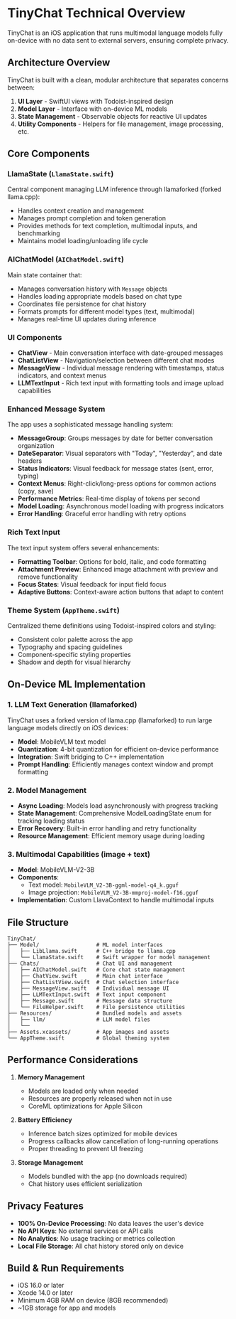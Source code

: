 # TinyChat Technical Overview

TinyChat is an iOS application that runs multimodal language models fully on-device with no data sent to external servers, ensuring complete privacy.

## Architecture Overview

TinyChat is built with a clean, modular architecture that separates concerns between:

1. **UI Layer** - SwiftUI views with Todoist-inspired design
2. **Model Layer** - Interface with on-device ML models
3. **State Management** - Observable objects for reactive UI updates
4. **Utility Components** - Helpers for file management, image processing, etc.

## Core Components

### LlamaState (`LlamaState.swift`)

Central component managing LLM inference through llamaforked (forked llama.cpp):

- Handles context creation and management
- Manages prompt completion and token generation
- Provides methods for text completion, multimodal inputs, and benchmarking
- Maintains model loading/unloading life cycle

### AIChatModel (`AIChatModel.swift`)

Main state container that:

- Manages conversation history with `Message` objects
- Handles loading appropriate models based on chat type
- Coordinates file persistence for chat history
- Formats prompts for different model types (text, multimodal)
- Manages real-time UI updates during inference

### UI Components

- **ChatView** - Main conversation interface with date-grouped messages
- **ChatListView** - Navigation/selection between different chat modes
- **MessageView** - Individual message rendering with timestamps, status indicators, and context menus
- **LLMTextInput** - Rich text input with formatting tools and image upload capabilities

### Enhanced Message System

The app uses a sophisticated message handling system:

- **MessageGroup**: Groups messages by date for better conversation organization
- **DateSeparator**: Visual separators with "Today", "Yesterday", and date headers
- **Status Indicators**: Visual feedback for message states (sent, error, typing)
- **Context Menus**: Right-click/long-press options for common actions (copy, save)
- **Performance Metrics**: Real-time display of tokens per second
- **Model Loading**: Asynchronous model loading with progress indicators
- **Error Handling**: Graceful error handling with retry options

### Rich Text Input

The text input system offers several enhancements:

- **Formatting Toolbar**: Options for bold, italic, and code formatting
- **Attachment Preview**: Enhanced image attachment with preview and remove functionality
- **Focus States**: Visual feedback for input field focus
- **Adaptive Buttons**: Context-aware action buttons that adapt to content

### Theme System (`AppTheme.swift`)

Centralized theme definitions using Todoist-inspired colors and styling:

- Consistent color palette across the app
- Typography and spacing guidelines
- Component-specific styling properties
- Shadow and depth for visual hierarchy

## On-Device ML Implementation

### 1. LLM Text Generation (llamaforked)

TinyChat uses a forked version of llama.cpp (llamaforked) to run large language models directly on iOS devices:

- **Model**: MobileVLM text model
- **Quantization**: 4-bit quantization for efficient on-device performance
- **Integration**: Swift bridging to C++ implementation
- **Prompt Handling**: Efficiently manages context window and prompt formatting

### 2. Model Management

- **Async Loading**: Models load asynchronously with progress tracking
- **State Management**: Comprehensive ModelLoadingState enum for tracking loading status
- **Error Recovery**: Built-in error handling and retry functionality
- **Resource Management**: Efficient memory usage during loading

### 3. Multimodal Capabilities (image + text)

- **Model**: MobileVLM-V2-3B
- **Components**: 
  - Text model: `MobileVLM_V2-3B-ggml-model-q4_k.gguf`
  - Image projection: `MobileVLM_V2-3B-mmproj-model-f16.gguf`
- **Implementation**: Custom LlavaContext to handle multimodal inputs

## File Structure

```
TinyChat/
├── Model/                  # ML model interfaces
│   ├── LibLlama.swift      # C++ bridge to llama.cpp
│   └── LlamaState.swift    # Swift wrapper for model management
├── Chats/                  # Chat UI and management
│   ├── AIChatModel.swift   # Core chat state management
│   ├── ChatView.swift      # Main chat interface
│   ├── ChatListView.swift  # Chat selection interface
│   ├── MessageView.swift   # Individual message UI
│   ├── LLMTextInput.swift  # Text input component
│   ├── Message.swift       # Message data structure
│   └── FileHelper.swift    # File persistence utilities
├── Resources/              # Bundled models and assets
│   ├── llm/                # LLM model files
│   └── 
├── Assets.xcassets/        # App images and assets
└── AppTheme.swift          # Global theming system
```

## Performance Considerations

1. **Memory Management**
   - Models are loaded only when needed
   - Resources are properly released when not in use
   - CoreML optimizations for Apple Silicon

2. **Battery Efficiency**
   - Inference batch sizes optimized for mobile devices
   - Progress callbacks allow cancellation of long-running operations
   - Proper threading to prevent UI freezing

3. **Storage Management**
   - Models bundled with the app (no downloads required)
   - Chat history uses efficient serialization

## Privacy Features

- **100% On-Device Processing**: No data leaves the user's device
- **No API Keys**: No external services or API calls
- **No Analytics**: No usage tracking or metrics collection
- **Local File Storage**: All chat history stored only on device

## Build & Run Requirements

- iOS 16.0 or later
- Xcode 14.0 or later
- Minimum 4GB RAM on device (8GB recommended)
- ~1GB storage for app and models
